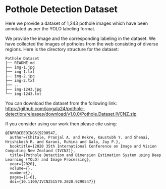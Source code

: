 # Pothole Detection Dataset

Here we provide a dataset of 1,243 pothole images which have been annotated as per the YOLO labeling format.

We provide the image and the corresponding labeling in the dataset. We have collected the images of potholes from the web consisting of diverse regions. Here is the directory structure for the dataset:

```
Pothole Dataset
├── README.md
├── img-1.jpg
├── img-1.txt
├── img-2.jpg
├── img-2.txt
├── ...
├── img-1243.jpg
└── img-1243.txt
```

You can download the dataset from the following link: https://github.com/jaygala24/pothole-detection/releases/download/v1.0.0/Pothole.Dataset.IVCNZ.zip

If you consider using our work then please cite using:

```
@INPROCEEDINGS{9290547,
  author={Chitale, Pranjal A. and Kekre, Kaustubh Y. and Shenai, Hrishikesh R. and Karani, Ruhina and Gala, Jay P.},
  booktitle={2020 35th International Conference on Image and Vision Computing New Zealand (IVCNZ)}, 
  title={Pothole Detection and Dimension Estimation System using Deep Learning (YOLO) and Image Processing}, 
  year={2020},
  volume={},
  number={},
  pages={1-6},
  doi={10.1109/IVCNZ51579.2020.9290547}}
```
